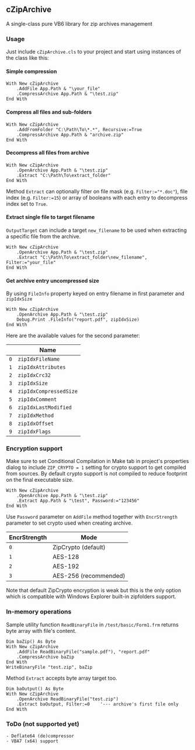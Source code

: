 ## cZipArchive
A single-class pure VB6 library for zip archives management

### Usage

Just include `cZipArchive.cls` to your project and start using instances of the class like this:

#### Simple compression

    With New cZipArchive
        .AddFile App.Path & "\your_file"
        .CompressArchive App.Path & "\test.zip"
    End With
    
#### Compress all files and sub-folders

    With New cZipArchive
        .AddFromFolder "C:\Path\To\*.*", Recursive:=True
        .CompressArchive App.Path & "archive.zip"
    End With

#### Decompress all files from archive

    With New cZipArchive
        .OpenArchive App.Path & "\test.zip"
        .Extract "C:\Path\To\extract_folder"
    End With
    
Method `Extract` can optionally filter on file mask (e.g. `Filter:="*.doc"`), file index (e.g. `Filter:=15`) or array of booleans with each entry to decompress index set to `True`.

#### Extract single file to target filename

`OutputTarget` can include a target `new_filename` to be used when extracting a specific file from the archive.

    With New cZipArchive
        .OpenArchive App.Path & "\test.zip"
        .Extract "C:\Path\To\extract_folder\new_filename", Filter:="your_file"
    End With
    
#### Get archive entry uncompressed size

By using `FileInfo` property keyed on entry filename in first parameter and `zipIdxSize`

    With New cZipArchive
        .OpenArchive App.Path & "\test.zip"
        Debug.Print .FileInfo("report.pdf", zipIdxSize)
    End With
    
Here are the available values for the second parameter:

<span> | Name
---    | ---
`0`    | `zipIdxFileName`
`1`    | `zipIdxAttributes`
`2`    | `zipIdxCrc32`
`3`    | `zipIdxSize`
`4`    | `zipIdxCompressedSize`
`5`    | `zipIdxComment`
`6`    | `zipIdxLastModified`
`7`    | `zipIdxMethod`
`8`    | `zipIdxOffset`
`9`    | `zipIdxFlags`

### Encryption support

Make sure to set Conditional Compilation in Make tab in project's properties dialog to include `ZIP_CRYPTO = 1` setting for crypto support to get compiled from sources. By default crypto support is not compiled to reduce footprint on the final executable size.

    With New cZipArchive
        .OpenArchive App.Path & "\test.zip"
        .Extract App.Path & "\test", Password:="123456"
    End With
    
Use `Password` parameter on `AddFile` method together with `EncrStrength` parameter to set crypto used when creating archive.

EncrStrength | Mode
---          | ---
`0`          | ZipCrypto (default)
`1`          | AES-128
`2`          | AES-192
`3`          | AES-256 (recommended)

Note that default ZipCrypto encryption is weak but this is the only option which is compatible with Windows Explorer built-in zipfolders support.

### In-memory operations

Sample utility function `ReadBinaryFile` in `/test/basic/Form1.frm` returns byte array with file's content. 

    Dim baZip() As Byte
    With New cZipArchive
        .AddFile ReadBinaryFile("sample.pdf"), "report.pdf"
        .CompressArchive baZip
    End With
    WriteBinaryFile "test.zip", baZip

Method `Extract` accepts byte array target too.
    
    Dim baOutput() As Byte
    With New cZipArchive
        .OpenArchive ReadBinaryFile("test.zip")
        .Extract baOutput, Filter:=0    '--- archive's first file only
    End With
    
### ToDo (not supported yet)

    - Deflate64 (de)compressor
    - VBA7 (x64) support
